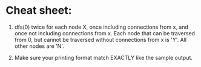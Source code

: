 # Cheat sheet:
1. dfs(0) twice for each node X, once including connections from x, and once not including connections from x.
Each node that can be traversed from 0, but cannot be traversed without connections from x is 'Y'.
All other nodes are 'N'.
   
2. Make sure your printing format match EXACTLY like the sample output.
